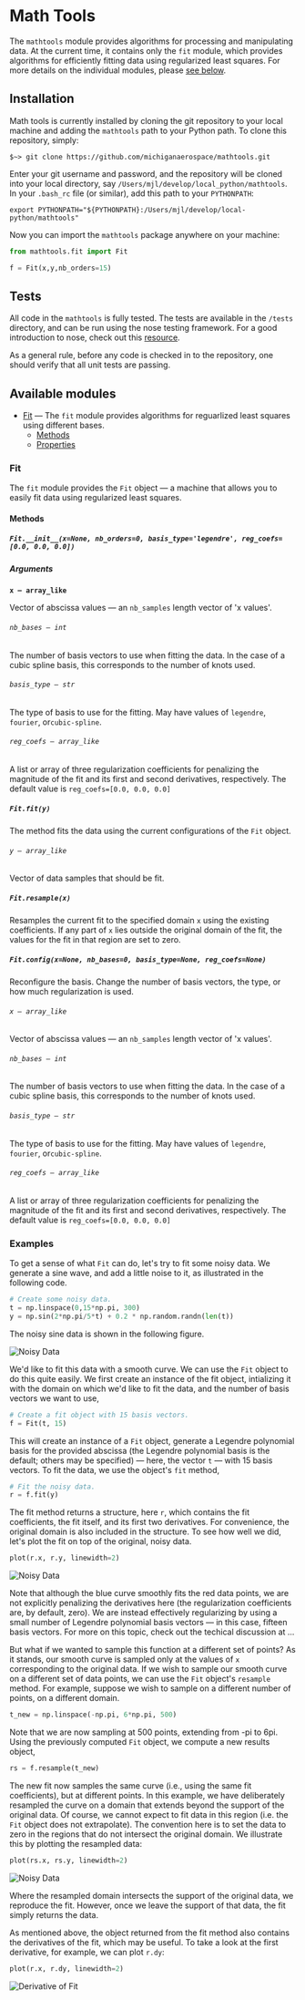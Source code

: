 # Math Tools

The ```mathtools```  module provides algorithms for processing and manipulating
data. At the current time, it contains only the ```fit``` module, which
provides algorithms for efficiently fitting data using regularized least
squares.  For more details on the individual modules, please [see
below](#available-modules).

## Installation

Math tools is currently installed by cloning the git repository to your local
machine and adding the ```mathtools``` path to your Python path. To
clone this repository, simply:

```unix
$~> git clone https://github.com/michiganaerospace/mathtools.git
```

Enter your git username and password, and the repository will be cloned into
your local directory, say ```/Users/mjl/develop/local_python/mathtools```. In
your ```.bash_rc``` file (or similar), add this path to your ```PYTHONPATH```:

```unix
export PYTHONPATH="${PYTHONPATH}:/Users/mjl/develop/local-python/mathtools"
```

Now you can import the ```mathtools``` package anywhere on your machine:

```python
from mathtools.fit import Fit

f = Fit(x,y,nb_orders=15)
```

## Tests

All code in the ```mathtools``` is fully tested. The tests are available in the
```/tests``` directory, and can be run using the nose testing framework. For a
good introduction to nose, check out this
[resource](http://pythontesting.net/framework/nose/nose-introduction/). 

As a general rule, before any code is checked in to the repository, one should
verify that all unit tests are passing.

## Available modules

- [Fit](#fit) — The ```fit``` module provides algorithms for reguarlized least
squares using different bases.
    - [Methods](#methods)
    - [Properties](#properties)


### Fit 

The ```fit``` module provides the ```Fit``` object — a machine that allows you
to easily fit data using regularized least squares. 

#### Methods

##### ```Fit.__init__(x=None, nb_orders=0, basis_type='legendre', reg_coefs=[0.0, 0.0, 0.0])```
##### Arguments

**```x — array_like```**

Vector of abscissa values — an ```nb_samples``` length vector of 'x values'.

###### ```nb_bases — int```

The number of basis vectors to use when fitting the data. In the case of a
cubic spline basis, this corresponds to the number of knots used.

###### ```basis_type — str```

The type of basis to use for the fitting. May have values of ```legendre```,
```fourier```, or```cubic-spline```.

###### ```reg_coefs — array_like```

A list or array of three regularization coefficients for penalizing the
magnitude of the fit and its first and second derivatives, respectively. The
default value is ```reg_coefs=[0.0, 0.0, 0.0]```

##### ```Fit.fit(y)```

The method fits the data using the current configurations of the ```Fit```
object.

###### ```y — array_like```

Vector of data samples that should be fit. 

##### ```Fit.resample(x)```

Resamples the current fit to the specified domain ```x``` using the existing
coefficients. If any part of ```x``` lies outside the original domain of the
fit, the values for the fit in that region are set to zero.

##### ```Fit.config(x=None, nb_bases=0, basis_type=None, reg_coefs=None)```

Reconfigure the basis. Change the number of basis vectors, the type, or how
much regularization is used.

###### ```x — array_like```

Vector of abscissa values — an ```nb_samples``` length vector of 'x values'.

###### ```nb_bases — int```

The number of basis vectors to use when fitting the data. In the case of a
cubic spline basis, this corresponds to the number of knots used.

###### ```basis_type — str```

The type of basis to use for the fitting. May have values of ```legendre```,
```fourier```, or```cubic-spline```.

###### ```reg_coefs — array_like```

A list or array of three regularization coefficients for penalizing the
magnitude of the fit and its first and second derivatives, respectively. The
default value is ```reg_coefs=[0.0, 0.0, 0.0]```

### Examples

To get a sense of what ```Fit``` can do, let's try to fit some noisy data. We 
generate a sine wave, and add a little noise to it, as illustrated in the 
following code.

```python
# Create some noisy data.
t = np.linspace(0,15*np.pi, 300)
y = np.sin(2*np.pi/5*t) + 0.2 * np.random.randn(len(t))
```

The noisy sine data is shown in the following figure.

![Noisy Data](https://goo.gl/elq37W)

We'd like to fit this data with a smooth curve. We can use the ```Fit``` object
to do this quite easily. We first create an instance of the fit object,
intializing it with the domain on which we'd like to fit the data, and the
number of basis vectors we want to use, 

```python
# Create a fit object with 15 basis vectors. 
f = Fit(t, 15)
```

This will create an instance of a ```Fit``` object, generate a Legendre
polynomial basis for the provided abscissa (the Legendre polynomial basis is
the default; others may be specified) — here, the vector ```t``` — with 15
basis vectors. To fit the data, we use the object's ```fit``` method,

```python
# Fit the noisy data.
r = f.fit(y)
```

The fit method returns a structure, here ```r```, which contains the fit 
coefficients, the fit itself, and its first two derivatives. For convenience,
the original domain is also included in the structure. To see how well we did,
let's plot the fit on top of the original, noisy data.

```python
plot(r.x, r.y, linewidth=2)
```

![Noisy Data](https://goo.gl/9ozbXw)

Note that although the blue curve smoothly fits the red data points, we are not
explicitly penalizing the derivatives here (the regularization coefficients
are, by default, zero). We are instead effectively regularizing by using a
small number of Legendre polynomial basis vectors — in this case, fifteen basis
vectors. For more on this topic, check out the techical discussion at ...

But what if we wanted to sample this function at a different set of points? As
it stands, our smooth curve is sampled only at the values of ```x```
corresponding to the original data. If we wish to sample our smooth curve on a
different set of data points, we can use the ```Fit``` object's ```resample```
method. For example, suppose we wish to sample on a different number of points,
on a different domain.

```python
t_new = np.linspace(-np.pi, 6*np.pi, 500)
```

Note that we are now sampling at 500 points, extending from -pi to 6pi. Using
the previously computed ```Fit``` object, we compute a new results object,

```python 
rs = f.resample(t_new)
```

The new fit now samples the same curve (i.e., using the same fit coefficients),
but at different points. In this example, we have deliberately resampled the
curve on a domain that extends beyond the support of the original data. Of
course, we cannot expect to fit data in this region (i.e. the ```Fit``` object
does not extrapolate). The convention here is to set the data to zero in the
regions that do not intersect the original domain. We illustrate this by
plotting the resampled data:

```python
plot(rs.x, rs.y, linewidth=2)
```

![Noisy Data](https://goo.gl/uxq5ju)

Where the resampled domain intersects the support of the original data, we
reproduce the fit. However, once we leave the support of that data, the fit 
simply returns the data.

As mentioned above, the object returned from the fit method also contains the
derivatives of the fit, which may be useful. To take a look at the  first
derivative, for example, we can plot ```r.dy```:


```python
plot(r.x, r.dy, linewidth=2)
```

![Derivative of Fit](https://goo.gl/b75E2u)



